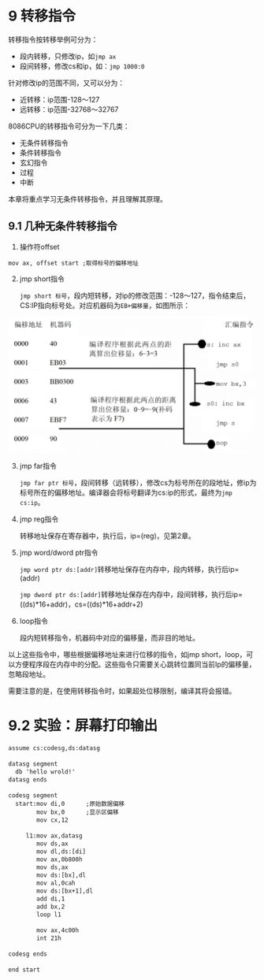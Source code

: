 # 9 转移指令

转移指令按转移举例可分为：

- 段内转移，只修改ip，如`jmp ax`
- 段间转移，修改cs和ip，如：`jmp 1000:0`

针对修改ip的范围不同，又可以分为：

- 近转移：ip范围-128～127
- 远转移：ip范围-32768～32767

8086CPU的转移指令可分为一下几类：

- 无条件转移指令
- 条件转移指令
- 玄幻指令
- 过程
- 中断

本章将重点学习无条件转移指令，并且理解其原理。

## 9.1 几种无条件转移指令

1. 操作符offset

```masm
mov ax, offset start ;取得标号的偏移地址
```

2. jmp short指令

    `jmp short 标号`，段内短转移，对ip的修改范围：-128～127，指令结束后，CS:IP指向标号处。对应机器码为`EB+偏移量`，如图所示：

![image](img/9_2jump_short.jpg)

3. jmp far指令

    `jmp far ptr 标号`，段间转移（远转移），修改cs为标号所在的段地址，修ip为标号所在的偏移地址。编译器会将标号翻译为cs:ip的形式，最终为`jmp cs:ip`。

4. jmp reg指令

    转移地址保存在寄存器中，执行后，ip=(reg)，见第2章。 

5. jmp word/dword ptr指令

    `jmp word ptr ds:[addr]`转移地址保存在内存中，段内转移，执行后ip=(addr)

    `jmp dword ptr ds:[addr]`转移地址保存在内存中，段间转移，执行后ip=((ds)*16+addr)，cs=((ds)*16+addr+2)

6. loop指令

    段内短转移指令，机器码中对应的偏移量，而非目的地址。

以上这些指令中，哪些根据偏移地址来进行位移的指令，如jmp short，loop，可以方便程序段在内存中的分配。这些指令只需要关心跳转位置同当前Ip的偏移量，忽略段地址。

需要注意的是，在使用转移指令时，如果超处位移限制，编译其将会报错。

# 9.2 实验：屏幕打印输出

```masm
assume cs:codesg,ds:datasg

datasg segment
  db 'hello wrold!'
datasg ends

codesg segment
  start:mov di,0      ;原始数据偏移
        mov bx,0      ;显示区偏移
        mov cx,12

     l1:mov ax,datasg
        mov ds,ax
        mov dl,ds:[di]
        mov ax,0b800h
        mov ds,ax
        mov ds:[bx],dl
        mov al,0cah
        mov ds:[bx+1],dl
        add di,1
        add bx,2
        loop l1

        mov ax,4c00h
        int 21h

codesg ends

end start
```
